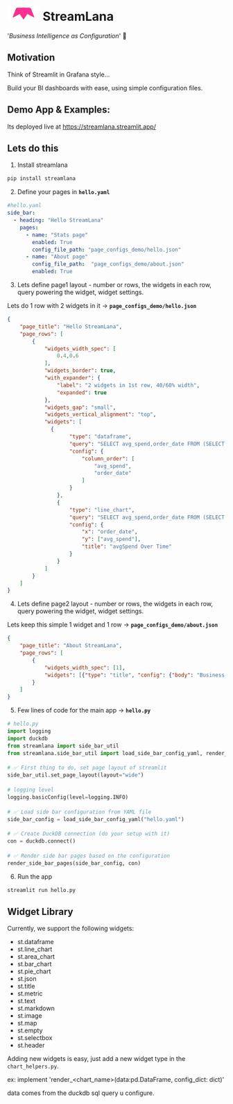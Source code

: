 # <img src="readmeLogo.png"/> StreamLana

'*Business Intelligence as Configuration*' 🚀

## Motivation
Think of Streamlit in Grafana style...

Build your BI dashboards with ease, using simple configuration files.

## Demo App & Examples:

Its deployed live at https://streamlana.streamlit.app/

## Lets do this

1. Install streamlana
```bash
pip install streamlana
```

2. Define your pages in **`hello.yaml`**
```yaml
#hello.yaml
side_bar:
  - heading: "Hello StreamLana"
    pages:
      - name: "Stats page"
        enabled: True
        config_file_path: "page_configs_demo/hello.json"
      - name: "About page"
        config_file_path:  "page_configs_demo/about.json"
        enabled: True
```
3. Lets define page1 layout - number or rows, the widgets in each row, query powering the widget, widget settings.

Lets do 1 row with 2 widgets in it -> **`page_configs_demo/hello.json`**
```json
{
    "page_title": "Hello StreamLana",
    "page_rows": [
        {
            "widgets_width_spec": [
                0.4,0.6
            ],
            "widgets_border": true,
            "with_expander": {
                "label": "2 widgets in 1st row, 40/60% width",
                "expanded": true
            },
            "widgets_gap": "small",
            "widgets_vertical_alignment": "top",
            "widgets": [
              {
                    "type": "dataframe",
                    "query": "SELECT avg_spend,order_date FROM (SELECT order_date, RANDOM() * 1000 AS avg_spend FROM generate_series(CURRENT_DATE - INTERVAL 30 DAY, CURRENT_DATE, INTERVAL 1 DAY) AS t(order_date)) as sub",
                    "config": {
                        "column_order": [
                            "avg_spend",
                            "order_date"
                        ]
                    }
                },
                {
                    "type": "line_chart",
                    "query": "SELECT avg_spend,order_date FROM (SELECT order_date, RANDOM() * 1000 AS avg_spend FROM generate_series(CURRENT_DATE - INTERVAL 30 DAY, CURRENT_DATE, INTERVAL 1 DAY) AS t(order_date)) as sub",
                    "config": {
                        "x": "order_date",
                        "y": ["avg_spend"],
                        "title": "avgSpend Over Time"
                    }
                }
            ]
        }
    ]
}
```

4. Lets define page2 layout - number or rows, the widgets in each row, query powering the widget, widget settings.

Lets keep this simple 1 widget and 1 row -> **`page_configs_demo/about.json`** 
```json
{
    "page_title": "About StreamLana",
    "page_rows": [
        {
            "widgets_width_spec": [1],
            "widgets": [{"type": "title", "config": {"body": "Business Intelligence as Configuration"}}]
        }
    ]
}
```
5. Few lines of code for the main app ->  **`hello.py`**
```python
# hello.py
import logging
import duckdb
from streamlana import side_bar_util
from streamlana.side_bar_util import load_side_bar_config_yaml, render_side_bar_pages

# ✅ First thing to do, set page layout of streamlit
side_bar_util.set_page_layout(layout="wide")

# logging level
logging.basicConfig(level=logging.INFO)

# ✅ Load side bar configuration from YAML file
side_bar_config = load_side_bar_config_yaml("hello.yaml")

# ✅ Create DuckDB connection (do your setup with it)
con = duckdb.connect()

# ✅ Render side bar pages based on the configuration
render_side_bar_pages(side_bar_config, con)


```

6. Run the app
```bash
streamlit run hello.py
```

## Widget Library

Currently, we support the following widgets:
- st.dataframe
- st.line_chart
- st.area_chart
- st.bar_chart
- st.pie_chart
- st.json
- st.title
- st.metric
- st.text
- st.markdown
- st.image
- st.map
- st.empty
- st.selectbox
- st.header

Adding new widgets is easy, just add a new widget type in the `chart_helpers.py`.

ex: implement 'render_<chart_name>(data:pd.DataFrame, config_dict: dict)'

data comes from the duckdb sql query u configure.

